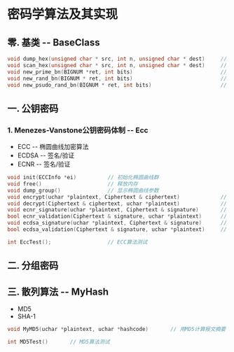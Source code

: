 # 密码学算法及其实现

## 零. 基类 -- **BaseClass**

```cpp
void dump_hex(unsigned char * src, int n, unsigned char * dest)     // 以16进制转储
void scan_hex(unsigned char * src, int n, unsigned char * dest)     // 以16进制读取
void new_prime_bn(BIGNUM *ret, int bits)                            // 生成一个大素数
void new_rand_bn(BIGNUM * ret, int bits)                            // 生成一个随机大数
void new_psudo_rand_bn(BIGNUM * ret, int bits)                      // 生成一个伪随机大数
```

## 一. 公钥密码

### 1. Menezes-Vanstone公钥密码体制 -- **Ecc**

* ECC -- 椭圆曲线加密算法
* ECDSA -- 签名/验证
* ECNR -- 签名/验证

```cpp
void init(ECCInfo *ei)          // 初始化椭圆曲线群
void free()                     // 释放内存
void dump_group()               // 显示椭圆曲线参数
void encrypt(uchar *plaintext, Ciphertext & ciphertext)             // ECC加密
void decrypt(Ciphertext & ciphertext, uchar *plaintext)             // ECC解密
void ecnr_signature(uchar *plaintext, Ciphertext & signature)       // ECNR数字签名
bool ecnr_validation(Ciphertext & signature, uchar *plaintext)      // ECNR身份验证
void ecdsa_signature(uchar *plaintext, Ciphertext & signature)      // ECDSA数字签名
bool ecdsa_validation(Ciphertext & signature, uchar *plaintext)     // ECDSA身份验证

int EccTest();                  // ECC算法测试
```

## 二. 分组密码


## 三. 散列算法 -- **MyHash**

* MD5
* SHA-1

```cpp
void MyMD5(uchar *plaintext, uchar *hashcode)       // 用MD5计算报文摘要

int MD5Test()       // MD5算法测试
```